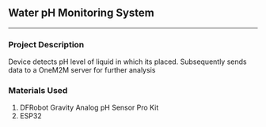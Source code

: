 ## Water pH Monitoring System
_____

### Project Description 
Device detects pH level of liquid in which its placed. Subsequently sends data to a OneM2M server for further analysis

### Materials Used
1. DFRobot Gravity Analog pH Sensor Pro Kit
2. ESP32 

